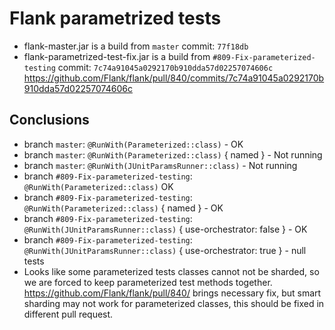 # Flank parametrized tests
 
- flank-master.jar is a build from `master` commit: `77f18db`
- flank-parametrized-test-fix.jar is a build from `#809-Fix-parameterized-testing` commit: `7c74a91045a0292170b910dda57d02257074606c`
https://github.com/Flank/flank/pull/840/commits/7c74a91045a0292170b910dda57d02257074606c

## Conclusions
- branch `master`: `@RunWith(Parameterized::class)` - OK
- branch `master`: `@RunWith(Parameterized::class)` { named } - Not running
- branch `master`: `@RunWith(JUnitParamsRunner::class)` - Not running
- branch `#809-Fix-parameterized-testing`: `@RunWith(Parameterized::class)` OK
- branch `#809-Fix-parameterized-testing`: `@RunWith(Parameterized::class)` { named } - OK
- branch `#809-Fix-parameterized-testing`: `@RunWith(JUnitParamsRunner::class)` { use-orchestrator: false } - OK
- branch `#809-Fix-parameterized-testing`: `@RunWith(JUnitParamsRunner::class)` { use-orchestrator: true } - null tests
- Looks like some parameterized tests classes cannot not be sharded, so we are forced to keep parameterized test methods together.
  https://github.com/Flank/flank/pull/840/ brings necessary fix, but smart sharding may not work for parameterized classes, 
  this should be fixed in different pull request.
